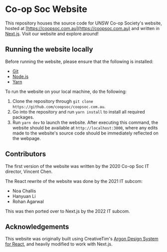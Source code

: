 # Co-op Soc Website

This repository houses the source code for UNSW Co-op Society's website, hosted
at [https://coopsoc.com.au](https://coopsoc.com.au) and written in
[Next.js](https://nextjs.org). Visit our website and explore around!

## Running the website locally

Before running the website, please ensure that the following is installed:

- [Git](https://git-scm.com)
- [Node.js](https://nodejs.org)
- [Yarn](https://yarnpkg.com)

To run the website on your local machine, do the following:

1. Clone the repository through `git clone https://github.com/coopsoc/coopsoc.com.au`.
2. Go into the repository and run `yarn install` to install all required packages.
3. Run `yarn dev` to launch the website. After executing this command, the website
   should be available at `http://localhost:3000`, where any edits made to the
   website's source code should be immediately reflected on the webpage.

## Contributors

The first version of the website was written by the 2020 Co-op Soc IT director,
Vincent Chen.

The React rewrite of the website was done by the 2021 IT subcom:
- Noa Challis
- Hanyuan Li
- Rohan Agarwal

This was then ported over to Next.js by the 2022 IT subcom.

## Acknowledgements

This website was originally built using CreativeTim's
[Argon Design System for React](https://github.com/creativetimofficial/argon-design-system-react),
and heavily modified to work with Next.js.
